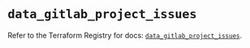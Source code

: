 # `data_gitlab_project_issues`

Refer to the Terraform Registry for docs: [`data_gitlab_project_issues`](https://registry.terraform.io/providers/gitlabhq/gitlab/16.11.0/docs/data-sources/project_issues).
